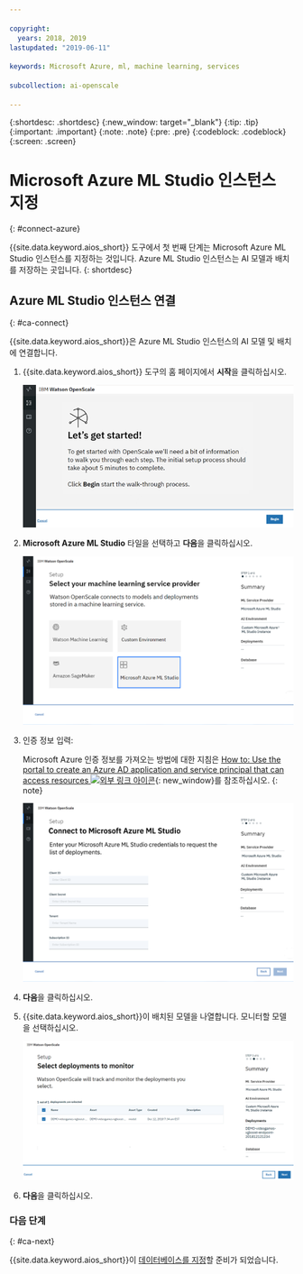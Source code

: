 ```yaml
---

copyright:
  years: 2018, 2019
lastupdated: "2019-06-11"

keywords: Microsoft Azure, ml, machine learning, services

subcollection: ai-openscale

---
```


{:shortdesc: .shortdesc}
{:new_window: target="_blank"}
{:tip: .tip}
{:important: .important}
{:note: .note}
{:pre: .pre}
{:codeblock: .codeblock}
{:screen: .screen}

# Microsoft Azure ML Studio 인스턴스 지정
{: #connect-azure}

{{site.data.keyword.aios_short}} 도구에서 첫 번째 단계는 Microsoft Azure ML Studio 인스턴스를 지정하는 것입니다. Azure ML Studio 인스턴스는 AI 모델과 배치를 저장하는 곳입니다.
{: shortdesc}

## Azure ML Studio 인스턴스 연결
{: #ca-connect}

{{site.data.keyword.aios_short}}은 Azure ML Studio 인스턴스의 AI 모델 및 배치에 연결합니다.

1.  {{site.data.keyword.aios_short}} 도구의 홈 페이지에서 **시작**을 클릭하십시오.

    ![홈 페이지](images/gs-config-start.png)

1.  **Microsoft Azure ML Studio** 타일을 선택하고 **다음**을 클릭하십시오.

    ![Azure ML Studio 선택](images/connect-azure.png)

1.  인증 정보 입력:

    Microsoft Azure 인증 정보를 가져오는 방법에 대한 지침은 [How to: Use the portal to create an Azure AD application and service principal that can access resources ![외부 링크 아이콘](../../icons/launch-glyph.svg "외부 링크 아이콘")](https://docs.microsoft.com/en-us/azure/active-directory/develop/howto-create-service-principal-portal){: new_window}를 참조하십시오.
    {: note}

    ![Azure ML Studio 신임 정보 입력](images/connect-azure-cred.png)

1.  **다음**을 클릭하십시오.

1.  {{site.data.keyword.aios_short}}이 배치된 모델을 나열합니다. 모니터할 모델을 선택하십시오.

    ![MS Azure 배치 모델 선택](images/connect-azure-deploys.png)

1.  **다음**을 클릭하십시오.

### 다음 단계
{: #ca-next}

{{site.data.keyword.aios_short}}이 [데이터베이스를 지정](/docs/services/ai-openscale?topic=ai-openscale-connect-db#connect-db)할 준비가 되었습니다.
